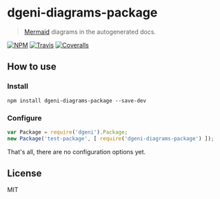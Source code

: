 # dgeni-diagrams-package
> [Mermaid](http://knsv.github.io/mermaid) diagrams in the autogenerated docs.

[![NPM](https://img.shields.io/npm/v/dgeni-diagrams-package.svg)](https://www.npmjs.com/package/dgeni-diagrams-package)
[![Travis](https://img.shields.io/travis/wingedfox/dgeni-diagrams-package.svg)](https://travis-ci.org/wingedfox/dgeni-diagrams-package)
[![Coveralls](https://img.shields.io/coveralls/wingedfox/dgeni-diagrams-package.svg)](https://coveralls.io/github/wingedfox/dgeni-diagrams-package)

## How to use
### Install
```
npm install dgeni-diagrams-package --save-dev
```

### Configure
```js
var Package = require('dgeni').Package;
new Package('test-package', [ require('dgeni-diagrams-package') ]);
```

That's all, there are no configuration options yet.

## License
MIT
